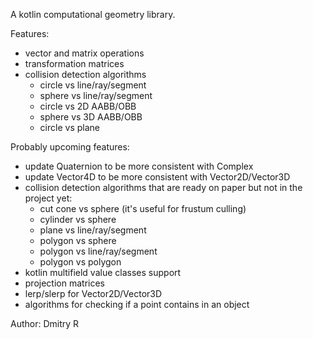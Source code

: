 A kotlin computational geometry library.

Features:
- vector and matrix operations
- transformation matrices
- collision detection algorithms
    - circle vs line/ray/segment
	- sphere vs line/ray/segment
	- circle vs 2D AABB/OBB
	- sphere vs 3D AABB/OBB
	- circle vs plane
	
Probably upcoming features:
- update Quaternion to be more consistent with Complex
- update Vector4D to be more consistent with Vector2D/Vector3D
- collision detection algorithms that are ready on paper but not in the project yet:
    - cut cone vs sphere (it's useful for frustum culling)
    - cylinder vs sphere
	- plane vs line/ray/segment
	- polygon vs sphere
	- polygon vs line/ray/segment
	- polygon vs polygon
- kotlin multifield value classes support
- projection matrices
- lerp/slerp for Vector2D/Vector3D
- algorithms for checking if a point contains in an object

Author: Dmitry R